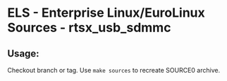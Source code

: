 # ELS - Enterprise Linux/EuroLinux Sources - rtsx_usb_sdmmc
 
## Usage:
  Checkout branch or tag. Use `make sources` to recreate  SOURCE0 archive.

